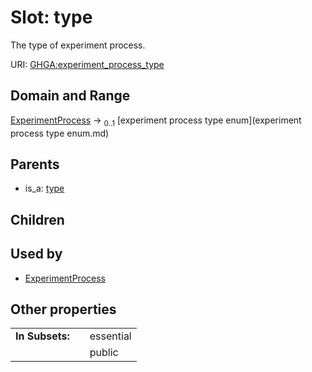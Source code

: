 
# Slot: type


The type of experiment process.

URI: [GHGA:experiment_process_type](https://w3id.org/GHGA/experiment_process_type)


## Domain and Range

[ExperimentProcess](ExperimentProcess.md) &#8594;  <sub>0..1</sub> [experiment process type enum](experiment process type enum.md)

## Parents

 *  is_a: [type](type.md)

## Children


## Used by

 * [ExperimentProcess](ExperimentProcess.md)

## Other properties

|  |  |  |
| --- | --- | --- |
| **In Subsets:** | | essential |
|  | | public |

